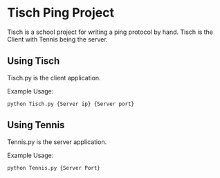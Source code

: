 # Tisch Ping Project

Tisch is a school project for writing a ping protocol by hand.
Tisch is the Client with Tennis being the server.

## Using Tisch

Tisch.py is the client application.

Example Usage:
```
python Tisch.py {Server ip} {Server port}
```

## Using Tennis

Tennis.py is the server application.

Example Usage:
```
python Tennis.py {Server Port}
```